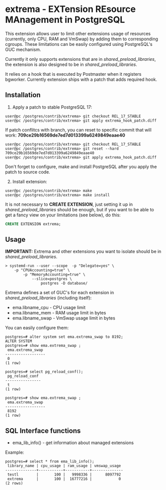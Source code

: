 # extrema - EXTension REsource MAnagement in PostgreSQL 

This extension allows user to limit other extensions usage of resources (currently, only CPU, RAM and VmSwap) by adding them to corresponding cgroups. 
These limitations can be easily configured using PostgreSQL's GUC mechanism.

Currently it only supports extensions that are in *shared_preload_libraries*, the extension is also designed to be in *shared_preload_libraries*. 

It relies on a hook that is executed by Postmaster when it registers bgworker. 
Currently extension ships with a patch that adds required hook.

## Installation

1. Apply a patch to stable PostgreSQL 17:

``` shell
user@pc /postgres/contrib/extrema> git checkout REL_17_STABLE
user@pc /postgres/contrib/extrema> git apply extrema_hook_patch.diff
```

If patch conflitcs with branch, you can reset to specific commit that will work:
**709ce29b16569de7ed7d013399a6249849eaae40**
``` shell
user@pc /postgres/contrib/extrema> git checkout REL_17_STABLE
user@pc /postgres/contrib/extrema> git reset --hard 709ce29b16569de7ed7d013399a6249849eaae40
user@pc /postgres/contrib/extrema> git apply extrema_hook_patch.diff
```

Don't forget to configure, make and install PostgreSQL after you apply the patch to source code.


2. Install extension: 
``` shell 
user@pc /postgres/contrib/extrema> make
user@pc /postgres/contrib/extrema> make install
```

It is not necessary to **CREATE EXTENSION**, just setting it up in *shared_preload_libraries* should be enough, but if you want to be able to get a fancy view on your limitations (see below), do this: 
``` sql
CREATE EXTENSION extrema;
```

## Usage 

**IMPORTANT:** Extrema and other extensions you want to isolate should be in *shared_preload_libraries*. 

``` shell
> systemd-run --user --scope  -p "Delegate=yes" \
    -p "CPUAccounting=true" \
        -p "MemoryAccounting=true" \
            --slice=postgres \
                postgres -D database/
```

Extrema defines a set of GUC's for each extension in *shared_preload_libraries* (including itself):
- ema.libname_cpu - CPU usage limit
- ema.libname_mem - RAM usage limit in bytes
- ema.libname_swap - VmSwap usage limit in bytes

You can easily configure them:

``` shell
postgres=# alter system set ema.extrema_swap to 8192;
ALTER SYSTEM
postgres=# show ema.extrema_swap ;
 ema.extrema_swap
------------------
 0
(1 row)

postgres=# select pg_reload_conf();
 pg_reload_conf
----------------
 t
(1 row)

postgres=# show ema.extrema_swap ;
 ema.extrema_swap
------------------
 8192
(1 row)
```

## SQL Interface functions 

- ema_lib_info() - get information about managed extensions 

Example:

``` shell
postgres=# select * from ema_lib_info();
 library_name | cpu_usage | ram_usage | vmswap_usage
--------------+-----------+-----------+--------------
 testl        |       100 |   9998336 |      8097792
 extrema      |       100 |  16777216 |            0
(2 rows)
```

